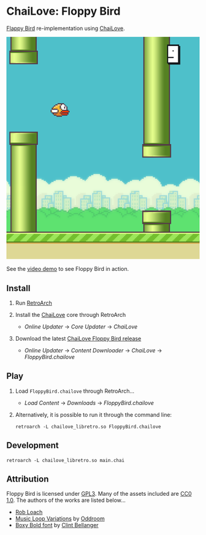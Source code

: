 # ChaiLove: Floppy Bird

[Flappy Bird](https://en.wikipedia.org/wiki/Flappy_Bird) re-implementation using [ChaiLove](https://github.com/RobLoach/ChaiLove).

[![Floppy Bird Gameplay](screenshot.png)](https://www.youtube.com/watch?v=RLVwTh6qDFI&hd=1)

See the [video demo](https://www.youtube.com/watch?v=RLVwTh6qDFI&t=29s) to see Floppy Bird in action.

## Install

1. Run [RetroArch](http://retroarch.com/)

2. Install the [ChaiLove](https://github.com/robloach/chailove) core through RetroArch
    - *Online Updater* → *Core Updater* → *ChaiLove*

3. Download the latest [ChaiLove Floppy Bird release](https://github.com/RobLoach/ChaiLove-FloppyBird/releases)
    - *Online Updater* → *Content Downloader* → *ChaiLove* → *FloppyBird.chailove*

## Play

1. Load `FloppyBird.chailove` through RetroArch...
    - *Load Content* → *Downloads* → *FloppyBird.chailove*

2. Alternatively, it is possible to run it through the command line:

    ```
    retroarch -L chailove_libretro.so FloppyBird.chailove
    ```

## Development

    retroarch -L chailove_libretro.so main.chai

## Attribution

Floppy Bird is licensed under [GPL3](COPYING). Many of the assets included are [CC0 1.0](https://creativecommons.org/publicdomain/zero/1.0/). The authors of the works are listed below...

- [Rob Loach](http://robloach.net)
- [Music Loop Variations](https://opengameart.org/content/music-loop-variations) by [Oddroom](https://opengameart.org/users/oddroom)
- [Boxy Bold font](https://opengameart.org/content/boxy-bold-font-split) by [Clint Bellanger](https://opengameart.org/users/clint-bellanger)
